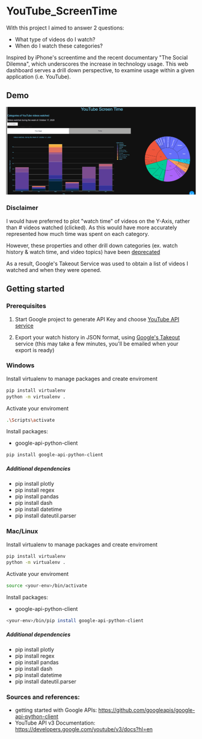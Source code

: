 # YouTube_ScreenTime

With this project I aimed to answer 2 questions: 
- What type of videos do I watch? 
- When do I watch these categories? 

Inspired by iPhone's screentime and the recent documentary "The Social Dilemna", which underscores the increase in technology usage. This web dashboard serves a drill down perspective, to examine usage within a given application (i.e. YouTube).

## Demo

![Alt Text](./demo/screentime_demo_v4.gif)


### Disclaimer
I would have preferred to plot "watch time" of videos on the Y-Axis, rather than # videos watched (clicked). As this would have more accurately represented how much time was spent on each category. 

However, these properties and other drill down categories (ex. watch history & watch time, and video topics) have been [deprecated](https://developers.google.com/youtube/v3/revision_history#august-11,-2016)

As a result, Google's Takeout Service was used to obtain a list of videos I watched and when they were opened. 

## Getting started 

### Prerequisites
1) Start Google project to generate API Key and choose [YouTube API service](https://console.developers.google.com/)

2) Export your watch history in JSON format, using [Google's Takeout](https://takeout.google.com/settings/takeout) service (this may take a few minutes, you'll be emailed when your export is ready)

### Windows
Install virtualenv to manage packages and create enviroment
```sh
pip install virtualenv
python -m virtualenv .
```
Activate your enviroment
```sh
.\Scripts\activate
```
Install packages:
* google-api-python-client
```sh
pip install google-api-python-client
```
##### Additional dependencies

* pip install plotly
* pip install regex
* pip install pandas
* pip install dash
* pip install datetime
* pip install dateutil.parser



### Mac/Linux
Install virtualenv to manage packages and create enviroment
```sh
pip install virtualenv
python -m virtualenv .
```
Activate your enviroment
```sh
source <your-env>/bin/activate
```
Install packages:
* google-api-python-client
```sh
<your-env>/bin/pip install google-api-python-client
```
##### Additional dependencies

* pip install plotly
* pip install regex
* pip install pandas
* pip install dash
* pip install datetime
* pip install dateutil.parser

### Sources and references:
* getting started with Google APIs: https://github.com/googleapis/google-api-python-client
* YouTube API v3 Documentation: https://developers.google.com/youtube/v3/docs?hl=en



